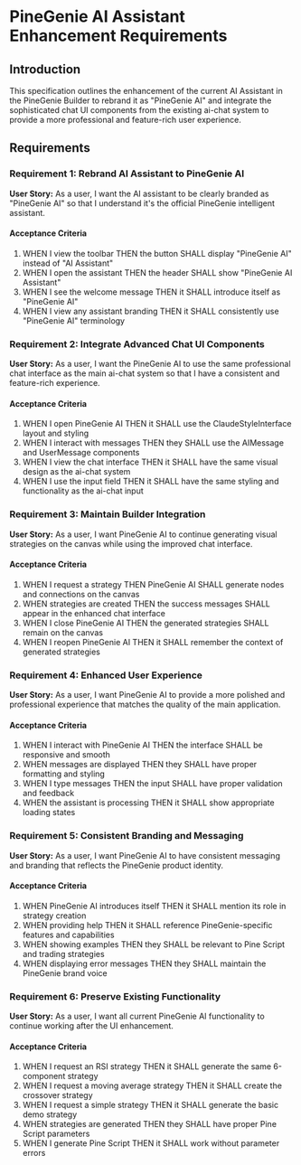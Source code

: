 # PineGenie AI Assistant Enhancement Requirements

## Introduction

This specification outlines the enhancement of the current AI Assistant in the PineGenie Builder to rebrand it as "PineGenie AI" and integrate the sophisticated chat UI components from the existing ai-chat system to provide a more professional and feature-rich user experience.

## Requirements

### Requirement 1: Rebrand AI Assistant to PineGenie AI

**User Story:** As a user, I want the AI assistant to be clearly branded as "PineGenie AI" so that I understand it's the official PineGenie intelligent assistant.

#### Acceptance Criteria

1. WHEN I view the toolbar THEN the button SHALL display "PineGenie AI" instead of "AI Assistant"
2. WHEN I open the assistant THEN the header SHALL show "PineGenie AI Assistant" 
3. WHEN I see the welcome message THEN it SHALL introduce itself as "PineGenie AI"
4. WHEN I view any assistant branding THEN it SHALL consistently use "PineGenie AI" terminology

### Requirement 2: Integrate Advanced Chat UI Components

**User Story:** As a user, I want the PineGenie AI to use the same professional chat interface as the main ai-chat system so that I have a consistent and feature-rich experience.

#### Acceptance Criteria

1. WHEN I open PineGenie AI THEN it SHALL use the ClaudeStyleInterface layout and styling
2. WHEN I interact with messages THEN they SHALL use the AIMessage and UserMessage components
3. WHEN I view the chat interface THEN it SHALL have the same visual design as the ai-chat system
4. WHEN I use the input field THEN it SHALL have the same styling and functionality as the ai-chat input

### Requirement 3: Maintain Builder Integration

**User Story:** As a user, I want PineGenie AI to continue generating visual strategies on the canvas while using the improved chat interface.

#### Acceptance Criteria

1. WHEN I request a strategy THEN PineGenie AI SHALL generate nodes and connections on the canvas
2. WHEN strategies are created THEN the success messages SHALL appear in the enhanced chat interface
3. WHEN I close PineGenie AI THEN the generated strategies SHALL remain on the canvas
4. WHEN I reopen PineGenie AI THEN it SHALL remember the context of generated strategies

### Requirement 4: Enhanced User Experience

**User Story:** As a user, I want PineGenie AI to provide a more polished and professional experience that matches the quality of the main application.

#### Acceptance Criteria

1. WHEN I interact with PineGenie AI THEN the interface SHALL be responsive and smooth
2. WHEN messages are displayed THEN they SHALL have proper formatting and styling
3. WHEN I type messages THEN the input SHALL have proper validation and feedback
4. WHEN the assistant is processing THEN it SHALL show appropriate loading states

### Requirement 5: Consistent Branding and Messaging

**User Story:** As a user, I want PineGenie AI to have consistent messaging and branding that reflects the PineGenie product identity.

#### Acceptance Criteria

1. WHEN PineGenie AI introduces itself THEN it SHALL mention its role in strategy creation
2. WHEN providing help THEN it SHALL reference PineGenie-specific features and capabilities
3. WHEN showing examples THEN they SHALL be relevant to Pine Script and trading strategies
4. WHEN displaying error messages THEN they SHALL maintain the PineGenie brand voice

### Requirement 6: Preserve Existing Functionality

**User Story:** As a user, I want all current PineGenie AI functionality to continue working after the UI enhancement.

#### Acceptance Criteria

1. WHEN I request an RSI strategy THEN it SHALL generate the same 6-component strategy
2. WHEN I request a moving average strategy THEN it SHALL create the crossover strategy
3. WHEN I request a simple strategy THEN it SHALL generate the basic demo strategy
4. WHEN strategies are generated THEN they SHALL have proper Pine Script parameters
5. WHEN I generate Pine Script THEN it SHALL work without parameter errors